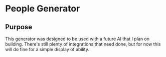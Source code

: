 # People Generator

## Purpose

This generator was designed to be used with a future AI that I plan on building. There's still plenty of integrations that need done, but for now this will do fine for a simple display of ability.
